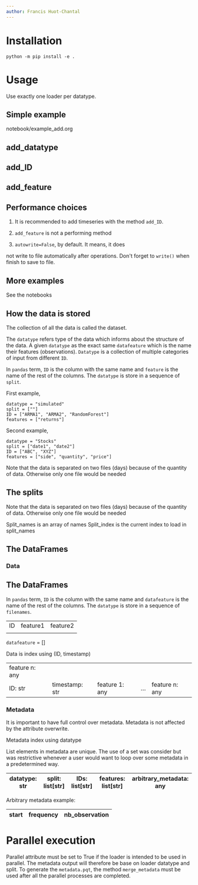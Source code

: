 ```yaml
---
author: Francis Huot-Chantal
---
```


# Installation

``` shell
python -m pip install -e .
```

# Usage

Use exactly one loader per datatype.

## Simple example

notebook/example_add.org

## add_datatype

## add_ID

## add_feature

## Performance choices

1.  It is recommended to add timeseries with the method `add_ID`.

2.  `add_feature` is not a performing method

3.  `autowrite=False`, by default. It means, it does

not write to file automatically after operations. Don't forget to
`write()` when finish to save to file.

## More examples

See the notebooks

## How the data is stored

The collection of all the data is called the dataset.

The `datatype` refers type of the data which informs about the structure
of the data. A given `datatype` as the exact same `datafeature` which is
the name their features (observations). `Datatype` is a collection of
multiple categories of input from different `ID`.

In `pandas` term, `ID` is the column with the same name and `feature` is
the name of the rest of the columns. The `datatype` is store in a
sequence of `split`.

First example,

``` example
datatype = "simulated"
split = [""]
ID = ["ARMA1", "ARMA2", "RandomForest"]
features = ["returns"]
```

Second example,

``` example
datatype = "Stocks"
split = ["date1", "date2"]
ID = ["ABC", "XYZ"]
features = ["side", "quantity", "price"]
```

Note that the data is separated on two files (days) because of the
quantity of data. Otherwise only one file would be needed

## The splits

Note that the data is separated on two files (days) because of the
quantity of data. Otherwise only one file would be needed

Split_names is an array of names Split_index is the current index to
load in split_names

## The DataFrames

### Data

## The DataFrames

In `pandas` term, `ID` is the column with the same name and
`datafeature` is the name of the rest of the columns. The `datatype` is
store in a sequence of `filenames`.

|     |          |          |
|-----|----------|----------|
| ID  | feature1 | feature2 |
|     |          |          |

`datafeature` = \[\]

Data is index using (ID, timestamp)

|                |                |                |     |                |
|----------------|----------------|----------------|-----|----------------|
| feature n: any |                |                |     |                |
| ID: str        | timestamp: str | feature 1: any | …   | feature n: any |

### Metadata

It is important to have full control over metadata. Metadata is not
affected by the attribute overwrite.

Metadata index using datatype

List elements in metadata are unique. The use of a set was consider but
was restrictive whenever a user would want to loop over some metadata in
a predetermined way.

| datatype: str | split: list\[str\] | IDs: list\[str\] | features: list\[str\] | arbitrary_metadata: any |
|---------------|--------------------|------------------|-----------------------|-------------------------|

Arbitrary metadata example:

| start | frequency | nb_observation |
|-------|-----------|----------------|

# Parallel execution

Parallel attribute must be set to True if the loader is intended to be
used in parallel. The metadata output will therefore be base on loader
datatype and split. To generate the `metadata.pqt`, the method
`merge_metadata` must be used after all the parallel processes are
completed.
